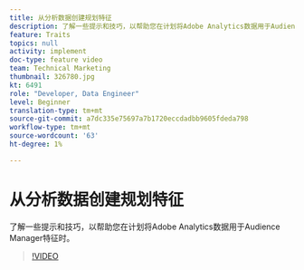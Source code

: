 ```yaml
---
title: 从分析数据创建规划特征
description: 了解一些提示和技巧，以帮助您在计划将Adobe Analytics数据用于Audience Manager特征时。
feature: Traits
topics: null
activity: implement
doc-type: feature video
team: Technical Marketing
thumbnail: 326780.jpg
kt: 6491
role: "Developer, Data Engineer"
level: Beginner
translation-type: tm+mt
source-git-commit: a7dc335e75697a7b1720eccdadbb9605fdeda798
workflow-type: tm+mt
source-wordcount: '63'
ht-degree: 1%

---
```



# 从分析数据创建规划特征

了解一些提示和技巧，以帮助您在计划将Adobe Analytics数据用于Audience Manager特征时。

>[!VIDEO](https://video.tv.adobe.com/v/326780/?quality=12&learn=on)
